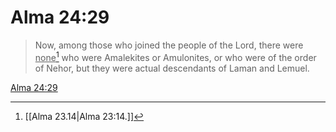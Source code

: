 # Alma 24:29

> Now, among those who joined the people of the Lord, there were <u>none</u>[^a] who were Amalekites or Amulonites, or who were of the order of Nehor, but they were actual descendants of Laman and Lemuel.

[Alma 24:29](https://www.churchofjesuschrist.org/study/scriptures/bofm/alma/24?lang=eng&id=p29#p29)


[^a]: [[Alma 23.14|Alma 23:14.]]
